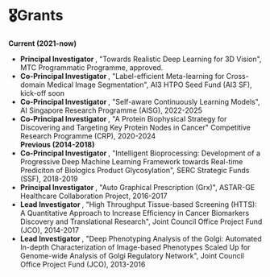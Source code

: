# 🎖Grants 
<b> Current (2021-now) </b>
- <b> Principal Investigator </b>, "Towards Realistic Deep Learning for 3D Vision", MTC Programmatic Programme, approved. 
- <b> Co-Principal Investigator </b>, "Label-efficient Meta-learning for Cross-domain Medical Image Segmentation", AI3 HTPO Seed Fund (AI3 SF), kick-off soon  
- <b> Co-Principal Investigator </b>, "Self-aware Continuously Learning Models", AI Singapore Research Programme (AISG), 2022-2025  
- <b> Co-Principal Investigator </b>, "A Protein Biophysical Strategy for Discovering and Targeting Key Protein Nodes in Cancer" Competitive Research Programme (CRP), 2020-2024   
<b> Previous (2014-2018) </b> 
- <b> Co-Principal Investigator </b>, "Intelligent Bioprocessing: Development of a Progressive Deep Machine Learning Framework towards Real-time Prediciton of Biologics Product Glycosylation", SERC Strategic Funds (SSF), 2018-2019
- <b> Principal Investigator </b>, "Auto Graphical Prescription (Grx)", ASTAR-GE Healthcare Collaboration Project, 2016-2017
- <b> Lead Investigator </b>, "High Throughput Tissue-based Screening (HTTS): A Quantitative Approach to Increase Efficiency in Cancer Biomarkers Discovery and Translational Research", Joint Council Office Project Fund (JCO), 2014-2017
- <b> Lead Investigator </b>, "Deep Phenotyping Analysis of the Golgi: Automated In-depth Characterization of Image-based Phenotypes Scaled Up for Genome-wide Analysis of Golgi Regulatory Network", Joint Council Office Project Fund (JCO), 2013-2016
